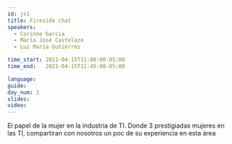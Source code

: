 ```yaml
---
id: js1
title: Fireside chat 
speakers:
  - Corinne Garcia
  - María José Castelazo
  - Luz María Gutiérrez 

time_start: 2021-04-15T11:00:00-05:00
time_end:   2021-04-15T11:45:00-05:00

language: 
guide:
day_num: 2
slides: 
video: 
---
```


El papel de la mujer en la industria de TI. Donde 3 prestigiadas mujeres en las TI, compartiran con nosotros un poc de su experiencia en esta área 


